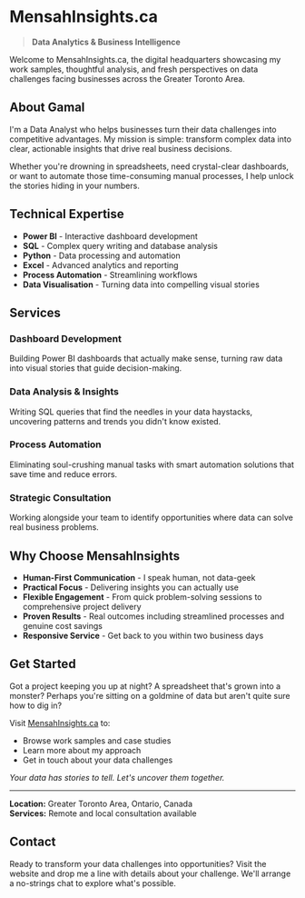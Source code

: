 # MensahInsights.ca

> **Data Analytics & Business Intelligence**

Welcome to MensahInsights.ca, the digital headquarters showcasing my work samples, thoughtful analysis, and fresh perspectives on data challenges facing businesses across the Greater Toronto Area.

## About Gamal

I'm a Data Analyst who helps businesses turn their data challenges into competitive advantages. My mission is simple: transform complex data into clear, actionable insights that drive real business decisions.

Whether you're drowning in spreadsheets, need crystal-clear dashboards, or want to automate those time-consuming manual processes, I help unlock the stories hiding in your numbers.

## Technical Expertise

- **Power BI** - Interactive dashboard development
- **SQL** - Complex query writing and database analysis
- **Python** - Data processing and automation
- **Excel** - Advanced analytics and reporting
- **Process Automation** - Streamlining workflows
- **Data Visualisation** - Turning data into compelling visual stories

## Services

### Dashboard Development
Building Power BI dashboards that actually make sense, turning raw data into visual stories that guide decision-making.

### Data Analysis & Insights
Writing SQL queries that find the needles in your data haystacks, uncovering patterns and trends you didn't know existed.

### Process Automation
Eliminating soul-crushing manual tasks with smart automation solutions that save time and reduce errors.

### Strategic Consultation
Working alongside your team to identify opportunities where data can solve real business problems.

## Why Choose MensahInsights

- **Human-First Communication** - I speak human, not data-geek
- **Practical Focus** - Delivering insights you can actually use
- **Flexible Engagement** - From quick problem-solving sessions to comprehensive project delivery
- **Proven Results** - Real outcomes including streamlined processes and genuine cost savings
- **Responsive Service** - Get back to you within two business days

## Get Started

Got a project keeping you up at night? A spreadsheet that's grown into a monster? Perhaps you're sitting on a goldmine of data but aren't quite sure how to dig in?

Visit [MensahInsights.ca](https://mensahinsights.ca) to:
- Browse work samples and case studies
- Learn more about my approach
- Get in touch about your data challenges

*Your data has stories to tell. Let's uncover them together.*

---

**Location:** Greater Toronto Area, Ontario, Canada  
**Services:** Remote and local consultation available

## Contact

Ready to transform your data challenges into opportunities? Visit the website and drop me a line with details about your challenge. We'll arrange a no-strings chat to explore what's possible.
